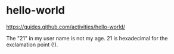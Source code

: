 # hello-world
https://guides.github.com/activities/hello-world/

The "21" in my user name is not my age. 21 is hexadecimal for the exclamation point (!).
